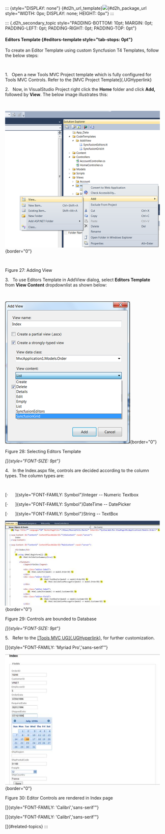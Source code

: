 ::: {style="DISPLAY: none"}
[](ms-xhelp:///?Id=d2h_url_template){#d2h_url_template}![](!package_url!){#d2h_package_url style="WIDTH: 0px; DISPLAY: none; HEIGHT: 0px"}
:::

::: {.d2h_secondary_topic style="PADDING-BOTTOM: 10pt; MARGIN: 0pt; PADDING-LEFT: 0pt; PADDING-RIGHT: 0pt; PADDING-TOP: 0pt"}
#### Editors Template {#editors-template style="tab-stops: 0pt"}

To create an Editor Template using custom Syncfusion T4 Templates, follow the below steps:

 

1.   Open a new Tools MVC Project template which is fully configured for Tools MVC Controls. Refer to the [MVC Project Template]{.UGHyperlink}

2.   Now, in VisualStudio Project right click the **Home** folder and click **Add,** followed by **View**. The below image illustrates this:

 

![](ImagesExt/image55_28.png){border="0"}

 

Figure 27: Adding View

3.   To use Editors Template in AddView dialog, select **Editors Template** from **View Content** dropdownlist as shown below:

 

![](ImagesExt/image55_32.png){border="0"}

Figure 28: Selecting Editors Template

*[]{style="FONT-SIZE: 9pt"}* 

4.   In the Index.aspx file, controls are decided according to the column types. The column types are:

 

[·      ]{style="FONT-FAMILY: Symbol"}Integer -- Numeric Textbox

[·      ]{style="FONT-FAMILY: Symbol"}DateTime -- DatePicker

[·      ]{style="FONT-FAMILY: Symbol"}String -- TextBox

![](ImagesExt/image55_33.jpg){border="0"}

Figure 29: Controls are bounded to Database

*[]{style="FONT-SIZE: 9pt"}* 

5.   Refer to the [[Tools MVC UG]{.UGHyperlink}](http://help.syncfusion.com/ug_83/User%20Interface/ASP.NET%20MVC/Tools/index.htm), for further customization.

[]{style="FONT-FAMILY: 'Myriad Pro','sans-serif'"} 

![](ImagesExt/image55_34.jpg){border="0"}

Figure 30: Editor Controls are rendered in Index page

[]{style="FONT-FAMILY: 'Calibri','sans-serif'"} 

[]{style="FONT-FAMILY: 'Calibri','sans-serif'"} 

[]{#related-topics}
:::
